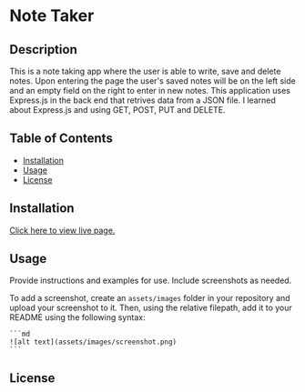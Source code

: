 # Note Taker

## Description
This is a note taking app where the user is able to write, save and delete notes. Upon entering the page the user's saved notes will be on the left side and an empty field on the right to enter in new notes. This application uses Express.js in the back end that retrives data from a JSON file. I learned about Express.js and using GET, POST, PUT and DELETE.

## Table of Contents

- [Installation](#installation)
- [Usage](#usage)
- [License](#license)

## Installation

[Click here to view live page.](https://note-taker-danibano.herokuapp.com/notes)

## Usage

Provide instructions and examples for use. Include screenshots as needed.

To add a screenshot, create an `assets/images` folder in your repository and upload your screenshot to it. Then, using the relative filepath, add it to your README using the following syntax:

    ```md
    ![alt text](assets/images/screenshot.png)
    ```


## License

